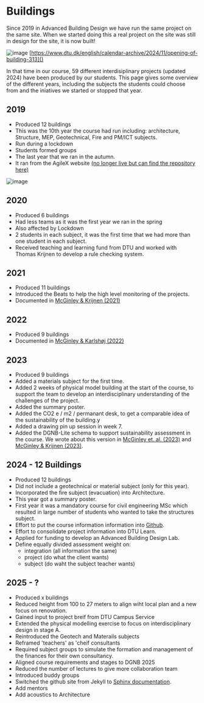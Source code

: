 # Buildings

Since 2019 in Advanced Building Design we have run the same project on the same site. When we started doing this a real project on the site was still in design for the site, it is now built!

![image](https://github.com/user-attachments/assets/085487dc-710c-41f4-963b-3a45ec39e513)
[https://www.dtu.dk/english/calendar-archive/2024/11/opening-of-building-313]()


In that time in our course, 59 different interdisiplinary projects (updated 2024) have been produced by our students. This page gives some overview of the different years, including the subjects the students could choose from and the iniatives we started or stopped that year.

## 2019
* Produced 12 buildings
* This was the 10th year the course had run including: architecture, Structure, MEP, Geotechnical, Fire and PM/ICT subjects.
* Run during a lockdown
* Students formed groups
* The last year that we ran in the autumn.
* It ran from the AgileX website [(no longer live but can find the repository here)](https://github.com/timmcginley/F21)

![image](https://github.com/user-attachments/assets/dfe52634-e446-4bb1-acb0-9d663d2a81a9)

## 2020
* Produced 6 buildings
* Had less teams as it was the first year we ran in the spring
* Also affected by Lockdown
* 2 students in each subject, it was the first time that we had more than one student in each subject.
* Received teaching and learning fund from DTU and worked with Thomas Krijnen to develop a rule checking system.

## 2021
* Produced 11 buildings
* Introduced the Beats to help the high level monitoring of the projects.
* Documented in [McGinley & Krijnen (2021)](https://www.researchgate.net/publication/355218194_Multi-disciplinary_learning_from_OpenBIM)

## 2022
* Produced 9 buildings
* Documented in [McGinley & Karlshøj (2022)](https://www.researchgate.net/publication/362225610_A_circular_education_system_for_the_AEC)

## 2023
* Produced 9 buildings
* Added a materials subject for the first time.
* Added 2 weeks of physical model building at the start of the course, to support the team to develop an interdisciplinary understanding of the challenges of the project.
* Added the summary poster.
* Added the CO2 e / m2 / permanant desk, to get a comparable idea of the sustainability of the building.y
* Added a drawing pin up session in week 7.
* Added the DGNB-Lite schema to support sustainability assessment in the course. We wrote about this version in [McGinley et. al. (2023)](https://www.researchgate.net/publication/372244146_Supporting_the_OpenBIM_transition) and [McGinley & Krijnen (2023)](https://www.researchgate.net/publication/369107975_A_framework_for_meta-disciplinary_building_analysis).

## 2024 - 12 Buildings
* Produced 12 buildings
* Did not include a geotechnical or material subject (only for this year).
* Incorporated the fire subject (evacuation) into Architecture.
* This year got a summary poster.
* First year it was a mandatory course for civil engineering MSc which resulted in large number of students who wanted to take the structures subject.
* Effort to put the course information information into [Github](https://github.com/timmcginley/41936).
* Effort to consolidate project information into DTU Learn.
* Applied for funding to develop an Advanced Building Design Lab.
* Define equally divided assessment weight on:
  * integration (all information the same)
  * project (do what the client wants)
  * subject (do waht the subject teacher wants)
  
## 2025 - ?
* Produced x buildings
* Reduced height from 100 to 27 meters to align wiht local plan and a new focus on renovation.
* Gained input to project breif from DTU Campus Service
* Extended the physical modelling exercise to focus on interdisciplinary design in stage A.
* Reintroduced the Geotech and Materails subjects
* Reframed 'teachers' as 'cheif consultants
* Required subject groups to simulate the formation and management of the finances for their own consultancy.
* Aligned course requirements and stages to DGNB 2025
* Reduced the number of lectures to give more collaboration team
* Introduced buddy groups
* Switched the github site from Jekyll to [Sphinx documentation](https://timmcginley.github.io/41936/).
* Add mentors
* Add acoustics to Architecture
